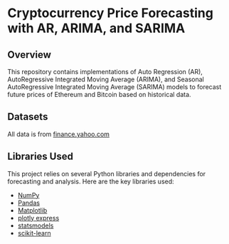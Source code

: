 # Cryptocurrency Price Forecasting with AR, ARIMA, and SARIMA

## Overview

This repository contains implementations of Auto Regression (AR), AutoRegressive Integrated Moving Average (ARIMA), and Seasonal AutoRegressive Integrated Moving Average (SARIMA) models to forecast future prices of Ethereum and Bitcoin based on historical data.

## Datasets

All data is from [finance.yahoo.com](url)

## Libraries Used

This project relies on several Python libraries and dependencies for forecasting and analysis. Here are the key libraries used:

- [NumPy](https://numpy.org/)
- [Pandas](https://pandas.pydata.org/)
- [Matplotlib](https://matplotlib.org/)
- [plotly express](https://plotly.com/python/plotly-express/)
- [statsmodels](https://www.statsmodels.org/stable/index.html)
- [scikit-learn](https://scikit-learn.org/stable/)



